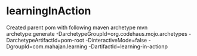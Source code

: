 # learningInAction
Created parent pom with following maven archetype
mvn archetype:generate -DarchetypeGroupId=org.codehaus.mojo.archetypes -DarchetypeArtifactId=pom-root -DinteractiveMode=false -DgroupId=com.mahajan.learning -DartifactId=learning-in-actionp 
